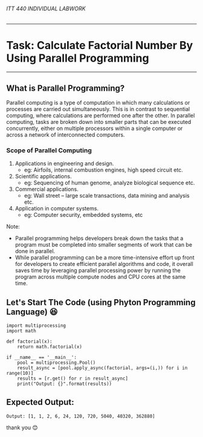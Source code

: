 ###### ITT 440 INDIVIDUAL LABWORK
---
# Task: Calculate Factorial Number By Using Parallel Programming 
---
## What is Parallel Programming? 
Parallel computing is a type of computation in which many calculations or processes are carried out simultaneously. 
This is in contrast to sequential computing, where calculations are performed one after the other. 
In parallel computing, tasks are broken down into smaller parts that can be executed concurrently, 
either on multiple processors within a single computer or across a network of interconnected computers.

### Scope of Parallel Computing
1. Applications in engineering and design.
   - eg: Airfoils, internal combustion engines, high speed circuit etc.
2. Scientific applications.
   - eg: Sequencing of human genome, analyze biological sequence etc.
3. Commercial applications.
   - eg: Wall street – large scale transactions, data mining and analysis etc.
4. Application in computer systems.
   - eg: Computer security, embedded systems, etc

Note:
  - Parallel programming helps developers break down the tasks 
that a program must be completed into smaller segments of work 
that can be done in parallel.
  - While parallel programming can be a more time-intensive 
effort up front for developers to create efficient parallel 
algorithms and code, it overall saves time by leveraging 
parallel processing power by running the program across 
multiple compute nodes and CPU cores at the same time.

## Let's Start The Code (using Phyton Programming Language) :satisfied:
```
import multiprocessing
import math

def factorial(x):
    return math.factorial(x)

if __name__ == '__main__':
    pool = multiprocessing.Pool()
    result_async = [pool.apply_async(factorial, args=(i,)) for i in range(10)]
    results = [r.get() for r in result_async]
    print("Output: {}".format(results))
```

## Expected Output:
```
Output: [1, 1, 2, 6, 24, 120, 720, 5040, 40320, 362880]
```

thank you :blush:


